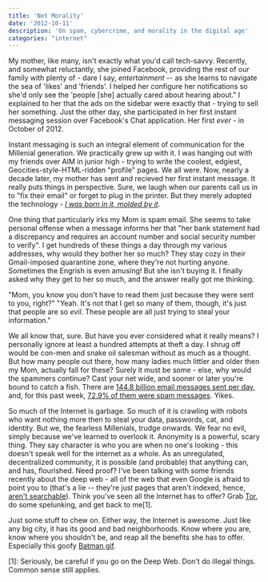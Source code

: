 ```yaml
---
title: 'Net Morality'
date: '2012-10-11'
description: 'On spam, cybercrime, and morality in the digital age'
categories: "internet"
---
```


My mother, like many, isn't exactly what you'd call tech-savvy. Recently, and somewhat reluctantly, she joined Facebook, providing the rest of our family with plenty of - dare I say, *entertainment* -- as she learns to navigate the sea of 'likes' and 'friends'. I helped her configure her notifications so she'd only see the 'people [she] actually cared about hearing about." I explained to her that the ads on the sidebar were exactly that - trying to sell her something. Just the other day, she participated in her first instant messaging session over Facebook's Chat application. Her first *ever* - in October of 2012.

Instant messaging is such an integral element of communication for the Millenial generation. We practically grew up with it. I was hanging out with my friends over AIM in junior high - trying to write the coolest, edgiest, Geocities-style-HTML-ridden "profile" pages. We all were. Now, nearly a decade later, my mother has sent and recieved her first instant message. It really puts things in perspective. Sure, we laugh when our parents call us in to "fix their email" or forget to plug in the printer. But they merely adopted the technology - [*I was born in it, molded by it*](http://www.iruntheinternet.com/lulzdump/images/bane-dirty-car-drawing-batman-1344986258P.jpg).

One thing that particularly irks my Mom is spam email. She seems to take personal offense when a message informs her that "her bank statement had a discrepancy and requires an account number and social security number to verify". I get hundreds of these things a day through my various addresses, why would they bother her so much? They stay cozy in their Gmail-imposed quarantine zone, where they're not hurting anyone. Sometimes the Engrish is even amusing! But she isn't buying it. I finally asked why they get to her so much, and the answer really got me thinking. 

"Mom, you know you don't have to read them just because they were sent to you, right?" "Yeah. It's not that I get so many of them, though, it's just that people are so *evil*. These people are all just trying to steal your information." 

We all know that, sure. But have you ever considered what it really means? I personally ignore at least a hundred attempts at theft a day. I shrug off would be con-men and snake oil salesman without as much as a thought. But how many people out there, how many ladies much littler and older then my Mom, actually fall for these? Surely it must be some - else, why would the spammers continue? Cast your net wide, and sooner or later you're bound to catch a fish. There are [144.8 billion email messages sent per day](https://docs.google.com/viewer?url=http://www.radicati.com/wp/wp-content/uploads/2012/04/Email-Statistics-Report-2012-2016-Executive-Summary.pdf), and, for this past week, [72.9% of them were spam messages](https://www.trustwave.com/support/labs/spam_statistics.asp). Yikes. 

So much of the Internet is garbage. So much of it is crawling with robots who want nothing more then to steal your data, passwords, cat, and identity. But we, the fearless Millenials, trudge onwards. We fear no evil, simply because we've learned to overlook it. Anonymity is a powerful, scary thing. They say character is who you are when no one's looking - this doesn't speak well for the internet as a whole. As an unregulated, decentralized community, it is possible (and probable) that anything can, and has, flourished. Need proof? I've been talking with some friends recently about the deep web - all of the web that even Google is afraid to point you to (that's a lie -- they're just pages that aren't indexed, hence, [aren't searchable](http://en.wikipedia.org/wiki/Deep_Web)). Think you've seen all the Internet has to offer? Grab [Tor](https://www.torproject.org/), do some spelunking, and get back to me[1]. 

Just some stuff to chew on. Either way, the Internet is awesome. Just like any big city, it has its good and bad neighborhoods. Know where you are, know where you shouldn't be, and reap all the benefits she has to offer. Especially this goofy [Batman gif](http://i.imgur.com/TiwnR.gif). 

[1]: Seriously, be careful if you go on the Deep Web. Don't do illegal things. Common sense still applies. 


